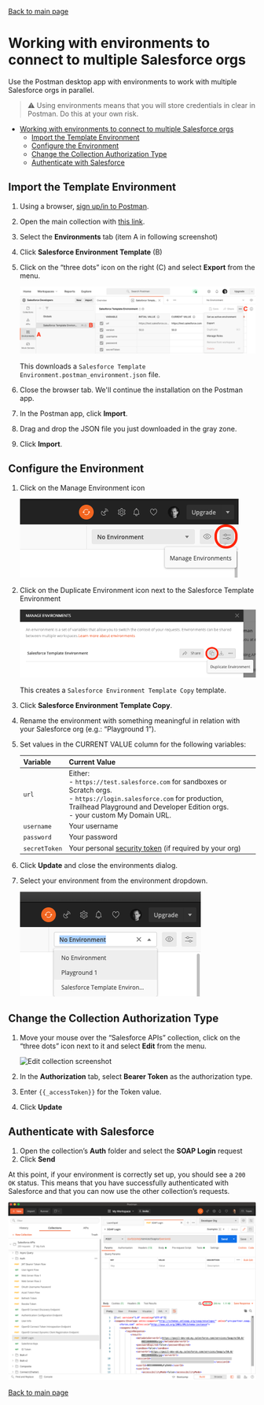 [Back to main page](README.md)

# Working with environments to connect to multiple Salesforce orgs

Use the Postman desktop app with environments to work with multiple Salesforce orgs in parallel.

> ⚠️ Using environments means that you will store credentials in clear in Postman. Do this at your own risk.


- [Working with environments to connect to multiple Salesforce orgs](#working-with-environments-to-connect-to-multiple-salesforce-orgs)
  - [Import the Template Environment](#import-the-template-environment)
  - [Configure the Environment](#configure-the-environment)
  - [Change the Collection Authorization Type](#change-the-collection-authorization-type)
  - [Authenticate with Salesforce](#authenticate-with-salesforce)


## Import the Template Environment

1. Using a browser, [sign up/in to Postman](https://identity.getpostman.com/login).
1. Open the main collection with [this link](https://www.postman.com/salesforce-developers/workspace/salesforce-developers).
1. Select the **Environments** tab (item A in following screenshot)
1. Click **Salesforce Environment Template** (B)
1. Click on the “three dots” icon on the right (C) and select **Export** from the menu.

    ![Export environment screenshot](doc-gfx/web/export-env.png)

    This downloads a `Salesforce Template Environment.postman_environment.json` file.

1. Close the browser tab. We'll continue the installation on the Postman app.
1. In the Postman app, click **Import**.
1. Drag and drop the JSON file you just downloaded in the gray zone.
1. Click **Import**.


## Configure the Environment

1. Click on the Manage Environment icon

    ![Manage environment screenshot](doc-gfx/app/manage-env.png)

1. Click on the Duplicate Environment icon next to the Salesforce Template Environment

    ![Duplicate environment screenshot](doc-gfx/app/duplicate-env.png)

    This creates a `Salesforce Environment Template Copy` template.

1. Click **Salesforce Environment Template Copy**.
1. Rename the environment with something meaningful in relation with your Salesforce org (e.g.: “Playground 1”).
1. Set values in the CURRENT VALUE column for the following variables:

    | Variable	| Current Value	|
    | ---	| ---	|
    | `url`	| Either:<br/>- `https://test.salesforce.com` for sandboxes or Scratch orgs.<br/>- `https://login.salesforce.com` for production, Trailhead Playground and Developer Edition orgs.<br/>- your custom My Domain URL.	|
    | `username`	| Your username	|
    | `password`	| Your password	|
    | `secretToken`	| Your personal [security token](https://help.salesforce.com/articleView?id=user_security_token.htm) (if required by your org)	|

1. Click **Update** and close the environments dialog.
1. Select your environment from the environment dropdown.

    ![Select environment screenshot](doc-gfx/app/select-env.png)


## Change the Collection Authorization Type

1. Move your mouse over the “Salesforce APIs” collection, click on the “three dots” icon next to it and select **Edit** from the menu.

    ![Edit collection screenshot](doc-gfx/app/edit-collection.png)

1. In the **Authorization** tab, select **Bearer Token** as the authorization type.
1. Enter `{{_accessToken}}` for the Token value.
1. Click **Update**


## Authenticate with Salesforce

1. Open the collection’s **Auth** folder and select the **SOAP Login** request
1. Click **Send**

At this point, if your environment is correctly set up, you should see a `200 OK` status. This means that you have successfully authenticated with Salesforce and that you can now use the other collection’s requests.

![Authenticate screenshot](doc-gfx/app/soap-login-status-200.png)


[Back to main page](README.md)